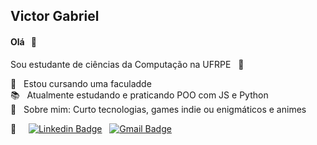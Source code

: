 <!--- <img width="auto" src="https://github.com/VictorG-028/VictorG-028/blob/master/Animação-Rainbow.gif"> -->

## Victor Gabriel
<!--- comentário -->
#### Olá &nbsp; 👋
Sou estudante de ciências da Computação na UFRPE &nbsp; :book: <br/>
<!--- Sou fascinado por automatizar tarefas utilizando programação. -->

🌱 &nbsp; Estou cursando uma faculadde <br/>
:books: &nbsp; Atualmente estudando e praticando POO com JS e Python <br/>
💬 &nbsp; Sobre mim: Curto tecnologias, games indie ou enigmáticos e animes <br/>
<!--- 🎯 &nbsp; Foco atual: -->


:email: &nbsp; &nbsp; [![Linkedin Badge](https://img.shields.io/badge/-VictorGabriel-blue?style=flat-square&logo=Linkedin&logoColor=white&link=https://www.linkedin.com/in/victor-gabriel-30ab8b1ab/)](https://www.linkedin.com/in/victor-gabriel-30ab8b1ab/) &nbsp; [![Gmail Badge](https://img.shields.io/badge/-victor6g0@gmail.com-c14438?style=flat-square&logo=Gmail&logoColor=white&link=mailto:victor6g0@gmail.com)](mailto:victor6g0@gmail.com)

